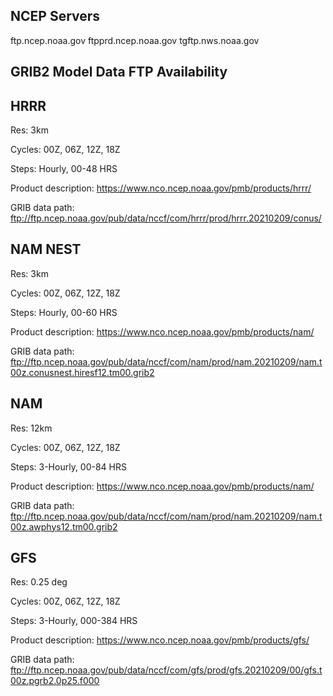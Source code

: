 ## NCEP Servers
ftp.ncep.noaa.gov
ftpprd.ncep.noaa.gov
tgftp.nws.noaa.gov


## GRIB2 Model Data FTP Availability
## HRRR
Res: 3km

Cycles: 00Z, 06Z, 12Z, 18Z

Steps: Hourly, 00-48 HRS

Product description:
https://www.nco.ncep.noaa.gov/pmb/products/hrrr/


GRIB data path:
ftp://ftp.ncep.noaa.gov/pub/data/nccf/com/hrrr/prod/hrrr.20210209/conus/

## NAM NEST
Res: 3km

Cycles: 00Z, 06Z, 12Z, 18Z

Steps: Hourly, 00-60 HRS

Product description: https://www.nco.ncep.noaa.gov/pmb/products/nam/

GRIB data path: ftp://ftp.ncep.noaa.gov/pub/data/nccf/com/nam/prod/nam.20210209/nam.t00z.conusnest.hiresf12.tm00.grib2

## NAM
Res: 12km

Cycles: 00Z, 06Z, 12Z, 18Z

Steps: 3-Hourly, 00-84 HRS

Product description: https://www.nco.ncep.noaa.gov/pmb/products/nam/

GRIB data path:
ftp://ftp.ncep.noaa.gov/pub/data/nccf/com/nam/prod/nam.20210209/nam.t00z.awphys12.tm00.grib2

## GFS
Res: 0.25 deg

Cycles: 00Z, 06Z, 12Z, 18Z

Steps: 3-Hourly, 000-384 HRS

Product description: https://www.nco.ncep.noaa.gov/pmb/products/gfs/

GRIB data path: ftp://ftp.ncep.noaa.gov/pub/data/nccf/com/gfs/prod/gfs.20210209/00/gfs.t00z.pgrb2.0p25.f000
